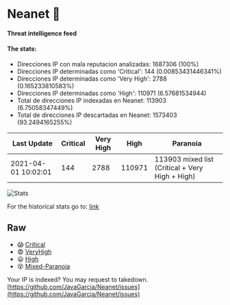 # Neanet :hocho:
#### Threat intelligence feed
#### The stats:

- Direcciones IP con mala reputacion analizadas: 1687306 (100%)
- Direcciones IP determinadas como 'Critical':  144 (0.00853431446341%)
- Direcciones IP determinadas como 'Very High':  2788 (0.165233810583%)
- Direcciones IP determinadas como 'High':  110971 (6.57681534944)
- Total de direcciones IP indexadas en Neanet:  113903 (6.75058347449%)
- Total de direcciones IP descartadas en Neanet:  1573403 (93.2494165255%)

| Last Update | Critical | Very High | High | Paranoia |
| --- | --- | --- | --- | --- |
| 2021-04-01 10:02:01 | 144 | 2788 | 110971 | 113903 mixed list (Critical + Very High + High)|

![Stats](https://docs.google.com/spreadsheets/d/e/2PACX-1vSnaNMIXVabIpDJjufMlzH7poXnshF3mgd8Is1g9ytUEzVsP5my4Trn8f-xkoLLQ38xpL3HtmUexLo6/pubchart?oid=501124687&format=image)

For the historical stats go to: [link](/stats.csv)
## Raw
- :scream: [Critical](https://raw.githubusercontent.com/JavaGarcia/Neanet/master/blacklists/neanet_critical.txt)
- :fearful: [VeryHigh](https://raw.githubusercontent.com/JavaGarcia/Neanet/master/blacklists/neanet_veryHigh.txtt)
- :frowning: [High](https://raw.githubusercontent.com/JavaGarcia/Neanet/master/blacklists/neanet_high.txt)
- :dizzy_face: [Mixed-Paranoia](https://raw.githubusercontent.com/JavaGarcia/Neanet/master/blacklists/neanet_all.txt)


Your IP is indexed? You may request to takedown. [https://github.com/JavaGarcia/Neanet/issues](https://github.com/JavaGarcia/Neanet/issues)


























































































































































































































































































































































































































































































































































































































































































































































































































































































































































































































































































































































































































































































































































































































































































































































































































































































































































































































































































































































































































































































































































































































































































































































































































































































































































































































































































































































































































































































































































































































































































































































































































































































































































































































































































































































































































































































































































































































































































































































































































































































































































































































































































































































































































































































































































































































































































































































































































































































































































































































































































































































































































































































































































































































































































